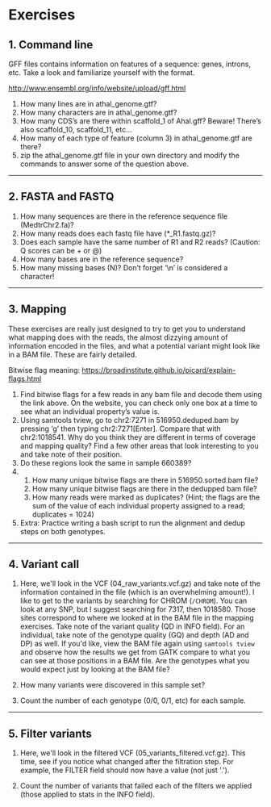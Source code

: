 # Exercises

## 1. Command line

GFF files contains information on features of a sequence: genes, introns, etc. Take a look and familiarize yourself with the format.

<http://www.ensembl.org/info/website/upload/gff.html>

1. How many lines are in athal_genome.gtf?
2. How many characters are in athal_genome.gtf?
3. How many CDS’s are there within scaffold_1 of Ahal.gff? Beware! There’s also scaffold_10, scaffold_11, etc...
4. How many of each type of feature (column 3) in athal_genome.gtf are there?
5. zip the athal_genome.gtf file in your own directory and modify the commands to answer some of the question above.

* * *

## 2. FASTA and FASTQ
1. How many sequences are there in the reference sequence file (MedtrChr2.fa)?
2. How many reads does each fastq file have (\*\_R1.fastq.gz)? 
3. Does each sample have the same number of R1 and R2 reads? (Caution: Q scores can be + or @)
4. How many bases are in the reference sequence?
5. How many missing bases (N)? Don’t forget ‘\\n’ is considered a character!

* * *

## 3. Mapping

These exercises are really just designed to try to get you to understand what mapping does with the reads, the almost dizzying amount of information encoded in the files, and what a potential variant might look like in a BAM file. These are fairly detailed.

Bitwise flag meaning: <https://broadinstitute.github.io/picard/explain-flags.html>

1. Find bitwise flags for a few reads in any bam file and decode them using the link above. On the website, you can check only one box at a time to see what an individual property’s value is.
2. Using samtools tview, go to chr2:7271 in 516950.deduped.bam by pressing ‘g’ then typing chr2:7271[Enter]. Compare that with chr2:1018541. Why do you think they are different in terms of coverage and mapping quality? Find a few other areas that look interesting to you and take note of their position.
3. Do these regions look the same in sample 660389?
4. 
   1. How many unique bitwise flags are there in 516950.sorted.bam file?
   2. How many unique bitwise flags are there in the dedupped bam file?
   3. How many reads were marked as duplicates? (Hint; the flags are the sum of the value of each individual property assigned to a read; duplicates = 1024)
5. Extra: Practice writing a bash script to run the alignment and dedup steps on both genotypes.

* * *

## 4. Variant call

1. Here, we'll look in the VCF (04_raw_variants.vcf.gz) and take note of the information contained in the file (which is an overwhelming amount!). I like to get to the variants by searching for CHROM (`/CHROM`). You can look at any SNP, but I suggest searching for 7317, then 1018580. Those sites correspond to where we looked at in the BAM file in the mapping exercises. Take note of the variant quality (QD in INFO field). For an individual, take note of the genotype quality (GQ) and depth (AD and DP) as well. If you'd like, view the BAM file again using `samtools tview` and observe how the results we get from GATK compare to what you can see at those positions in a BAM file. Are the genotypes what you would expect just by looking at the BAM file?  

2. How many variants were discovered in this sample set?

3. Count the number of each genotype (0/0, 0/1, etc) for each sample.

* * *

## 5. Filter variants

1. Here, we'll look in the filtered VCF (05_variants_filtered.vcf.gz). This time, see if you notice what changed after the filtration step. For example, the FILTER field should now have a value (not just '.').

2. Count the number of variants that failed each of the filters we applied (those applied to stats in the INFO field).


